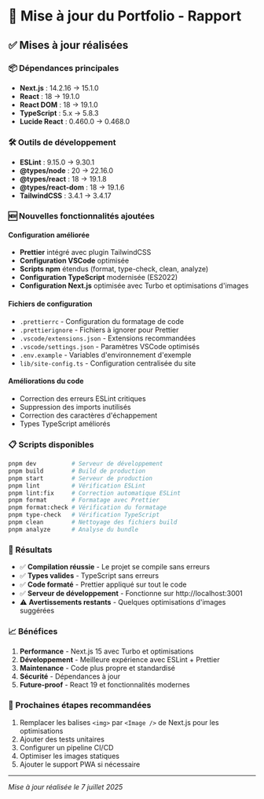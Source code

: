 # 🚀 Mise à jour du Portfolio - Rapport

## ✅ Mises à jour réalisées

### 📦 Dépendances principales
- **Next.js** : 14.2.16 → 15.1.0
- **React** : 18 → 19.1.0
- **React DOM** : 18 → 19.1.0
- **TypeScript** : 5.x → 5.8.3
- **Lucide React** : 0.460.0 → 0.468.0

### 🛠️ Outils de développement
- **ESLint** : 9.15.0 → 9.30.1
- **@types/node** : 20 → 22.16.0
- **@types/react** : 18 → 19.1.8
- **@types/react-dom** : 18 → 19.1.6
- **TailwindCSS** : 3.4.1 → 3.4.17

### 🆕 Nouvelles fonctionnalités ajoutées

#### Configuration améliorée
- **Prettier** intégré avec plugin TailwindCSS
- **Configuration VSCode** optimisée
- **Scripts npm** étendus (format, type-check, clean, analyze)
- **Configuration TypeScript** modernisée (ES2022)
- **Configuration Next.js** optimisée avec Turbo et optimisations d'images

#### Fichiers de configuration
- `.prettierrc` - Configuration du formatage de code
- `.prettierignore` - Fichiers à ignorer pour Prettier
- `.vscode/extensions.json` - Extensions recommandées
- `.vscode/settings.json` - Paramètres VSCode optimisés
- `.env.example` - Variables d'environnement d'exemple
- `lib/site-config.ts` - Configuration centralisée du site

#### Améliorations du code
- Correction des erreurs ESLint critiques
- Suppression des imports inutilisés
- Correction des caractères d'échappement
- Types TypeScript améliorés

### 📋 Scripts disponibles
```bash
pnpm dev          # Serveur de développement
pnpm build        # Build de production
pnpm start        # Serveur de production
pnpm lint         # Vérification ESLint
pnpm lint:fix     # Correction automatique ESLint
pnpm format       # Formatage avec Prettier
pnpm format:check # Vérification du formatage
pnpm type-check   # Vérification TypeScript
pnpm clean        # Nettoyage des fichiers build
pnpm analyze      # Analyse du bundle
```

### 🎯 Résultats
- ✅ **Compilation réussie** - Le projet se compile sans erreurs
- ✅ **Types valides** - TypeScript sans erreurs
- ✅ **Code formaté** - Prettier appliqué sur tout le code
- ✅ **Serveur de développement** - Fonctionne sur http://localhost:3001
- ⚠️ **Avertissements restants** - Quelques optimisations d'images suggérées

### 📈 Bénéfices
1. **Performance** - Next.js 15 avec Turbo et optimisations
2. **Développement** - Meilleure expérience avec ESLint + Prettier
3. **Maintenance** - Code plus propre et standardisé
4. **Sécurité** - Dépendances à jour
5. **Future-proof** - React 19 et fonctionnalités modernes

### 🔄 Prochaines étapes recommandées
1. Remplacer les balises `<img>` par `<Image />` de Next.js pour les optimisations
2. Ajouter des tests unitaires
3. Configurer un pipeline CI/CD
4. Optimiser les images statiques
5. Ajouter le support PWA si nécessaire

---
*Mise à jour réalisée le 7 juillet 2025*

